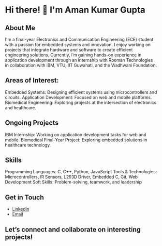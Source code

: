 # Hi there! 👋 I'm Aman Kumar Gupta
## About Me
I'm a final-year Electronics and Communication Engineering (ECE) student with a passion for embedded systems and innovation. I enjoy working on projects that integrate hardware and software to create efficient engineering solutions. Currently, I’m gaining hands-on experience in application development through an internship with Rooman Technologies in collaboration with IBM, VTU, IIT Guwahati, and the Wadhwani Foundation.

## Areas of Interest:
Embedded Systems: Designing efficient systems using microcontrollers and circuits.
Application Development: Focused on web and mobile platforms.
Biomedical Engineering: Exploring projects at the intersection of electronics and healthcare.

## Ongoing Projects
IBM Internship: Working on application development tasks for web and mobile.
Biomedical Final-Year Project: Exploring embedded solutions in healthcare technology.

## Skills
Programming Languages: C, C++, Python, JavaScript
Tools & Technologies: Microcontrollers, IR Sensors, L293D Driver, Embedded C, Git, Web Development
Soft Skills: Problem-solving, teamwork, and leadership

## Get in Touch
- [LinkedIn](https://www.linkedin.com/in/aman-kumar-gupta-68a656223/)
- [Email](mailto:amankg4251@gmail.com)

## Let’s connect and collaborate on interesting projects!
